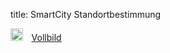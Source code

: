 title: SmartCity Standortbestimmung

<a href="https://cividi.typeform.com/to/VQXd8H" class="btn btn-lg btn-default"><img src="/img/fullscreen.png" style="height:1.4em;margin-right:1em">Vollbild</a>
<div id="form" class="wrapper"><div class="content"><p><div class="typeform-widget" data-url="https://cividi.typeform.com/to/VQXd8H" style="width: 100%; height: 500px;"></div>

<script> (function () { var qs, js, q, s, d = document, gi = d.getElementById, ce = d.createElement, gt = d.getElementsByTagName, id = "typef_orm", b = "https://embed.typeform.com/"; if (!gi.call(d, id)) { js = ce.call(d, "script"); js.id = id; js.src = b + "embed.js"; q = gt.call(d, "script")[0]; q.parentNode.insertBefore(js, q) } })() </script></div>
